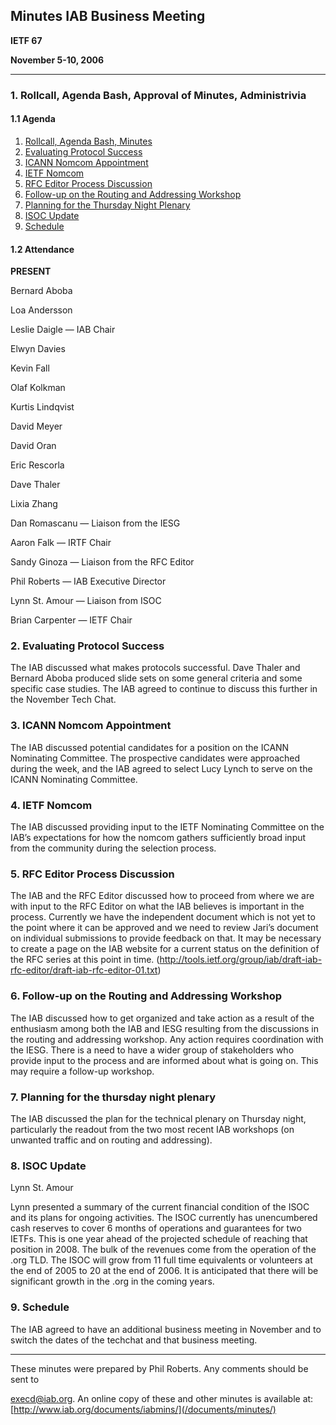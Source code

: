 
Minutes
IAB Business Meeting
----------------------------


**IETF 67**  

**November 5-10, 2006**




---


### 1. Rollcall, Agenda Bash, Approval of Minutes, Administrivia


#### 1.1 Agenda


1. [Rollcall, Agenda Bash, Minutes](#1)
2. [Evaluating Protocol Success](#2)
3. [ICANN Nomcom Appointment](#3)
4. [IETF Nomcom](#4)
5. [RFC Editor Process Discussion](#5)
6. [Follow-up on the Routing and Addressing Workshop](#6)
7. [Planning for the Thursday Night Plenary](#7)
8. [ISOC Update](#8)
9. [Schedule](#9)


#### 1.2 Attendance


**PRESENT**  

Bernard Aboba  

Loa Andersson  

Leslie Daigle — IAB Chair  

Elwyn Davies  

Kevin Fall  

Olaf Kolkman  

Kurtis Lindqvist  

David Meyer  

David Oran  

Eric Rescorla  

Dave Thaler  

Lixia Zhang  

Dan Romascanu — Liaison from the IESG  

Aaron Falk — IRTF Chair  

Sandy Ginoza — Liaison from the RFC Editor  

Phil Roberts — IAB Executive Director  

Lynn St. Amour — Liaison from ISOC  

Brian Carpenter — IETF Chair


### 2. Evaluating Protocol Success


The IAB discussed what makes protocols successful. Dave Thaler and Bernard Aboba produced slide sets on some general criteria and some specific case studies. The IAB agreed to continue to discuss this further in the November Tech Chat.


### 3. ICANN Nomcom Appointment


The IAB discussed potential candidates for a position on the ICANN Nominating Committee. The prospective candidates were approached during the week, and the IAB agreed to select Lucy Lynch to serve on the ICANN Nominating Committee.


### 4. IETF Nomcom


The IAB discussed providing input to the IETF Nominating Committee on the IAB’s expectations for how the nomcom gathers sufficiently broad input from the community during the selection process.


### 5. RFC Editor Process Discussion


The IAB and the RFC Editor discussed how to proceed from where we are with input to the RFC Editor on what the IAB believes is important in the process. Currently we have the independent document which is not yet to the point where it can be approved and we need to review Jari’s document on individual submissions to provide feedback on that. It may be necessary to create a page on the IAB website for a current status on the definition of the RFC series at this point in time. (http://tools.ietf.org/group/iab/draft-iab-rfc-editor/draft-iab-rfc-editor-01.txt)


### 6. Follow-up on the Routing and Addressing Workshop


The IAB discussed how to get organized and take action as a result of the enthusiasm among both the IAB and IESG resulting from the discussions in the routing and addressing workshop. Any action requires coordination with the IESG. There is a need to have a wider group of stakeholders who provide input to the process and are informed about what is going on. This may require a follow-up workshop.


### 7. Planning for the thursday night plenary


The IAB discussed the plan for the technical plenary on Thursday night, particularly the readout from the two most recent IAB workshops (on unwanted traffic and on routing and addressing). 


### 8. ISOC Update


Lynn St. Amour


Lynn presented a summary of the current financial condition of the ISOC and its plans for ongoing activities. The ISOC currently has unencumbered cash reserves to cover 6 months of operations and guarantees for two IETFs. This is one year ahead of the projected schedule of reaching that position in 2008. The bulk of the revenues come from the operation of the .org TLD. The ISOC will grow from 11 full time equivalents or volunteers at the end of 2005 to 20 at the end of 2006. It is anticipated that there will be significant growth in the .org in the coming years.


### 9. Schedule


The IAB agreed to have an additional business meeting in November and to switch the dates of the techchat and that business meeting.




---


These minutes were prepared by Phil Roberts. Any comments should be sent to  

[execd@iab.org](mailto:execd@iab.org). An online copy of these and other minutes is available at:  [http://www.iab.org/documents/iabmins/](/documents/minutes/)


